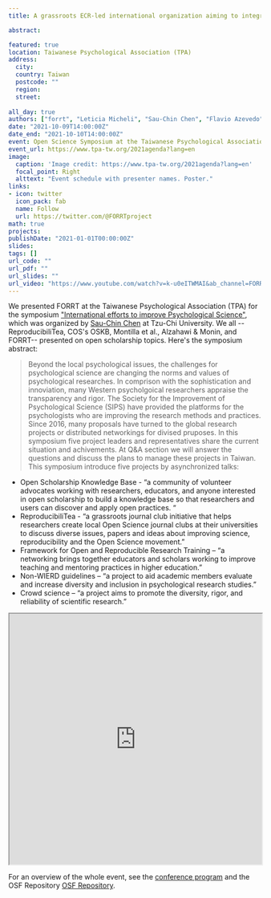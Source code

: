 ```yaml
---
title: A grassroots ECR-led international organization aiming to integrate Open Scholarship into higher education

abstract: 

featured: true
location: Taiwanese Psychological Association (TPA)
address:
  city:
  country: Taiwan
  postcode: ""
  region: 
  street: 
  
all_day: true
authors: ["forrt", "Leticia Micheli", "Sau-Chin Chen", "Flavio Azevedo"]
date: "2021-10-09T14:00:00Z"
date_end: "2021-10-10T14:00:00Z"
event: Open Science Symposium at the Taiwanese Psychological Association (TPA)
event_url: https://www.tpa-tw.org/2021agenda?lang=en
image:
  caption: 'Image credit: https://www.tpa-tw.org/2021agenda?lang=en'
  focal_point: Right
  alttext: "Event schedule with presenter names. Poster."
links:
- icon: twitter
  icon_pack: fab
  name: Follow
  url: https://twitter.com/@FORRTproject
math: true
projects:
publishDate: "2021-01-01T00:00:00Z"
slides: 
tags: []
url_code: ""
url_pdf: ""
url_slides: ""
url_video: "https://www.youtube.com/watch?v=k-u0eITWMAI&ab_channel=FORRTproject"
---
```


We presented FORRT at the Taiwanese Psychological Association (TPA) for the symposium ["International efforts to improve Psychological Science"](https://www.tpa-tw.org/2021agenda?lang=en), which was organized by [Sau-Chin Chen](mailto:csc2009@mail.tcu.edu.tw) at Tzu-Chi University. We all --ReproducibiliTea, COS's OSKB, Montilla et al., Alzahawi & Monin, and FORRT-- presented on open scholarship topics. Here's the symposium abstract:

> Beyond the local psychological issues, the challenges for psychological science are changing the norms and values of psychological researches. In comprison with the sophistication and innoviation, many Western psycholgoical researchers appraise the transparency and rigor. The Society for the Improvement of Psychological Science (SIPS) have provided the platforms for the psychologists who are improving the research methods and practices. Since 2016, many proposals have turned to the global research projects or distributed networkings for divised pruposes. In this symposium five project leaders and representatives share the current situation and achivements. At Q&A section we will answer the questions and discuss the plans to manage these projects in Taiwan. This symposium introduce five projects by asynchronized talks:

*	Open Scholarship Knowledge Base - “a community of volunteer advocates working with researchers, educators, and anyone interested in open scholarship to build a knowledge base so that researchers and users can discover and apply open practices. “
*	ReproducibiliTea - “a grassroots journal club initiative that helps researchers create local Open Science journal clubs at their universities to discuss diverse issues, papers and ideas about improving science, reproducibility and the Open Science movement.”
*	Framework for Open and Reproducible Research Training – “a networking brings together educators and scholars working to improve teaching and mentoring practices in higher education.”
*	Non-WIERD guidelines – “a project to aid academic members evaluate and increase diversity and inclusion in psychological research studies.”
*	Crowd science – “a project aims to promote the diversity, rigor, and reliability of scientific research.”


<iframe src="https://www.youtube.com/watch?v=k-u0eITWMAI&ab_channel=FORRTproject" width="100%" height="500" allowfullscreen="allowfullscreen"></iframe>

For an overview of the whole event, see the [conference program](https://www.tpa-tw.org/2021agenda?lang=en) and the OSF Repository [OSF Repository](https://osf.io/8z6w2/).



